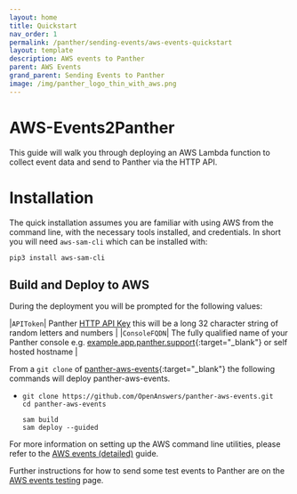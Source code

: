 ```yaml
---
layout: home
title: Quickstart
nav_order: 1
permalink: /panther/sending-events/aws-events-quickstart
layout: template
description: AWS events to Panther
parent: AWS Events
grand_parent: Sending Events to Panther
image: /img/panther_logo_thin_with_aws.png
---
```


# AWS-Events2Panther

This guide will walk you through deploying an AWS Lambda function to collect event data and send to Panther via the HTTP API.


# Installation

The quick installation assumes you are familiar with using AWS from the command line, with the necessary tools installed, and credentials.  In short you will need `aws-sam-cli` which can be installed with:

```
pip3 install aws-sam-cli
```


## Build and Deploy to AWS

During the deployment you will be prompted for the following values:

|`APIToken`| Panther [HTTP API Key](../panther/../../panther/admin/index.md#ap-keys) this will be a long 32 character string of random letters and numbers |
|`ConsoleFQDN`| The fully qualified name of your Panther console e.g. [example.app.panther.support](https://app.panther.support){:target="_blank"} or self hosted hostname |


From a `git clone` of [panther-aws-events](https://github.com/OpenAnswers/panther-aws-events){:target="_blank"} the following commands will deploy panther-aws-events.

* ```
  git clone https://github.com/OpenAnswers/panther-aws-events.git
  cd panther-aws-events
 
  sam build
  sam deploy --guided
  ```

For more information on setting up the AWS command line utilities, please refer to the [AWS events (detailed)](./in-detail.md) guide.

Further instructions for how to send some test events to Panther are on the [AWS events testing](./testing.md) page.
